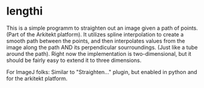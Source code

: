 # lengthi

This is a simple programm to straighten out an image given a path of points.
(Part of the Arkitekt platform). It utilizes spline interpolation to create a
smooth path between the points, and then interpolates values from the image
along the path AND its perpendicular sourroundings. (Just like a tube around
the path). Right now the implementation is two-dimensional, but it should be
fairly easy to extend it to three dimensions.

For ImageJ folks: Similar to "Straighten..." plugin, but enabled in python
and for the arkitekt platform.